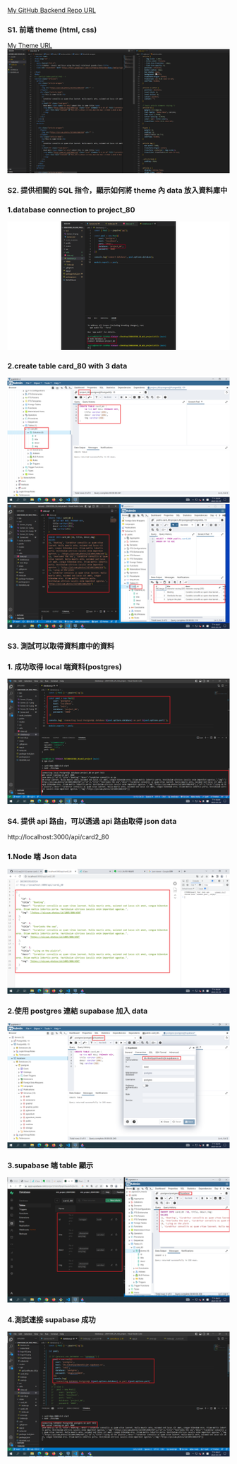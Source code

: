 [My GitHub Backend Repo URL](https://github.com/justin40715/208410380_2N_mid_project_backend)

### S1. 前端 theme (html, css)

[My Theme URL](https://codepen.io/utilitybend/pen/bGvjLba)
![](Server_S1.png)

### S2. 提供相關的 SQL 指令，顯示如何將 theme 內 data 放入資料庫中

### 1.database connection to project_80

![](Server_S2-1.png)

### 2.create table card_80 with 3 data

![](Server_S2-2.png)
![](Server_S2-3.png)

### S3. 測試可以取得資料庫中的資料

### 1. 成功取得 local 端資料(postgres)

![](Server_S3.png)

### S4. 提供 api 路由，可以透過 api 路由取得 json data

http://localhost:3000/api/card2_80

### 1.Node 端 Json data

![](Server_S4-1.png)

### 2.使用 postgres 連結 supabase 加入 data

![](Server_S4-2.png)

### 3.supabase 端 table 顯示

![](Server_S4-3.png)

### 4.測試連接 supabase 成功

![](Server_S4-4.png)
